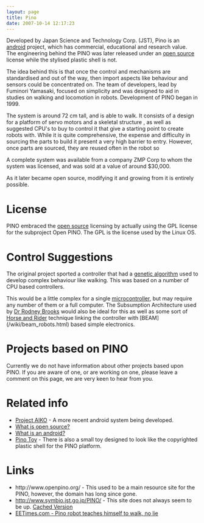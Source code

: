 ```yaml
---
layout: page
title: Pino
date: 2007-10-14 12:17:23
---
```

<p>Developed by Japan Science and Technology Corp. (JST), Pino is an <a href="/wiki/android.html" title="Android">android</a> project, which has commercial, educational and research value. The engineering behind the PINO was later released under an <a href="/wiki/open_source.html" title="Products and packages which are generally free.">open source</a> license while the stylised plastic shell is not.
</p>
<p>The idea behind this is that once the control and mechanisms are standardised and out of the way, then import aspects like behaviour and sensors could be concentrated on. The team of developers, lead by Fuminori Yamasaki, focused on simplicity and was designed to aid in studies on walking and locomotion in robots. Development of PINO began in 1999.
</p>
<p>The system is around 72 cm tall, and is able to walk. It consists of a design for a platform of servo motors and a skeletal structure , as well as suggested CPU's to buy to control it that give a starting point to create robots with. While it is quite comprehensive, the expense and difficulty in sourcing the parts to build it present a very high barrier to entry. However, once parts are sourced, they are reused often in the robot so
</p>
<p>A complete system was available from a company ZMP Corp to whom the system was licensed, and was sold at a value of around $30,000.
</p>
<p>As it later became open source, modifying it and growing from it is entirely possible.
</p>
<h1 id="License">License</h1>
<p>PINO embraced the <a href="/wiki/open_source.html" title="Products and packages which are generally free.">open source</a> licensing by actually using the GPL license for the subproject Open PINO. The GPL is the license used by the Linux OS.
</p>
<h1 id="Control_Suggestions">Control Suggestions</h1>
<p>The original project sported a controller that had a <a href="/wiki/genetic_algorithm.html" title="Genetic Algorithm">genetic algorithm</a> used to develop complex behaviour like walking. This was based on a number of CPU based controllers.
</p>
<p>This would be a little complex for a single <a href="/wiki/microcontroller.html" title="A programmable digital controller (or ">microcontroller</a>, but may require any number of them or a full computer. The Subsumption Architecture used by <a href="/wiki/rodney_brooks.html" title="Rodney Brooks">Dr Rodney Brooks</a> would also be ideal for this as well as some sort of <a href="/wiki/horse_and_rider.html" title="One system takes high-level control of a lower level system">Horse and Rider</a> technique linking the controller with [BEAM](/wiki/beam_robots.html) based simple electronics.
</p>
<h1 id="Projects_based_on_PINO">Projects based on PINO</h1>
<p>Currently we do not have information about other projects based upon PINO. If you are aware of one, or are working on one, please leave a comment on this page, we are very keen to hear from you.
</p>
<h1 id="Related_info">Related info</h1>
<ul><li> <a href="http://orionrobots.co.uk/tiki-view_forum.php?topics_offset=1&amp;forumId=5" rel="external" target="_blank">Project AIKO</a> - A more recent android system being developed.
</li><li> <a href="/wiki/open_source.html" title="Products and packages which are generally free.">What is open source?</a>
</li><li> <a href="/wiki/android.html" title="Android">What is an android?</a>
</li><li> <a href="/wiki/pino_toy.html" title="The Pino Toy robot is a fairly large toy">Pino Toy</a> - There is also a small toy designed to look like the copyrighted plastic shell for the PINO platform.
</li></ul><p>
</p>
<h1 id="Links">Links</h1>
<ul><li> http://www.openpino.org/ - This used to be a main resource site for the PINO, however, the domain has long since gone.
</li><li> <a href="http://www.symbio.jst.go.jp/PINO/" target="_blank">http://www.symbio.jst.go.jp/PINO/</a> - This site does not always seem to be up. <a href="http://www.google.com/search?q=cache:q3v8uLV5i0EJ:www.symbio.jst.go.jp/PINO/&amp;ct=clnk" rel="external" target="_blank">Cached Version</a>
</li><li> <a href="http://www.eetimes.com/story/OEG20020522S0051" rel="external" target="_blank">EETimes.com - Pino robot teaches himself to walk, no lie</a>
</li></ul>